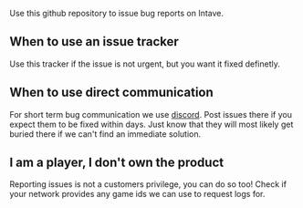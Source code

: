 Use this github repository to issue bug reports on Intave.

## When to use an issue tracker
Use this tracker if the issue is not urgent, but you want it fixed definetly.

## When to use direct communication
For short term bug communication we use [discord](https://intave.de/go/discord).
Post issues there if you expect them to be fixed within days.
Just know that they will most likely get buried there if we can't find an immediate solution.

## I am a player, I don't own the product
Reporting issues is not a customers privilege, you can do so too!
Check if your network provides any game ids we can use to request logs for.
